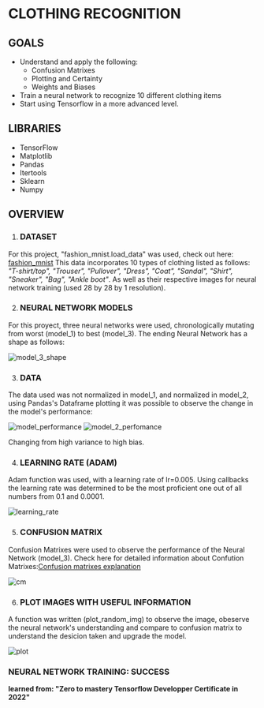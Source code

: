 # **CLOTHING RECOGNITION**

## **GOALS** 
- Understand and apply the following:
  - Confusion Matrixes
  - Plotting and Certainty 
  - Weights and Biases
- Train a neural network to recognize 10 different clothing items
- Start using Tensorflow in a more advanced level.

## **LIBRARIES**
- TensorFlow
- Matplotlib
- Pandas
- Itertools
- Sklearn
- Numpy

## **OVERVIEW**

1. ### **DATASET**
For this project, "fashion_mnist.load_data" was used, check out here: [fashion_mnist](https://www.tensorflow.org/datasets/catalog/fashion_mnist)
This data incorporates 10 types of clothing listed as follows: *"T-shirt/top", "Trouser", "Pullover", "Dress", "Coat", "Sandal", "Shirt", "Sneaker", "Bag", "Ankle boot"*. As well as their respective images for neural network training (used 28 by 28 by 1 resolution).

2. ### **NEURAL NETWORK MODELS**
For this proyect, three neural networks were used, chronologically mutating from worst (model_1) to best (model_3).
The ending Neural Network has a shape as follows:

![model_3_shape](https://user-images.githubusercontent.com/66335475/144485473-bfe2a4bc-c444-4a90-aa1d-c0c32005a8f4.png)

3. ### **DATA**
The data used was not normalized in model_1, and normalized in model_2, using Pandas's Dataframe plotting it was possible to observe the change in the model's performance:

![model_performance](https://user-images.githubusercontent.com/66335475/144485911-c9fd434f-f62a-4fe9-b5e0-61aa00e71d58.png)
![model_2_perfomance](https://user-images.githubusercontent.com/66335475/144485989-2e19cac5-bb3c-472e-a846-9890b18f86ea.png)

Changing from high variance to high bias.

4. ### **LEARNING RATE (ADAM)**
Adam function was used, with a learning rate of lr=0.005. Using callbacks the learning rate was determined to be the most proficient one out of all numbers from 0.1 and 0.0001.

![learning_rate](https://user-images.githubusercontent.com/66335475/144486559-5da7a039-4680-4874-bbdb-e13822075c5e.png)

5. ### **CONFUSION MATRIX**
Confusion Matrixes were used to observe the performance of the Neural Network (model_3). Check here for detailed information about Confution Matrixes:[Confusion matrixes explanation](https://www.youtube.com/watch?v=wpp3VfzgNcI)

![cm](https://user-images.githubusercontent.com/66335475/144486966-30f0a127-d61d-46e9-88d0-5429bcc0fdd5.png)

6. ### **PLOT IMAGES WITH USEFUL INFORMATION**
A function was written (plot_random_img) to observe the image, obeserve the neural network's understanding and compare to confusion matrix to understand the desicion taken and upgrade the model.

![plot](https://user-images.githubusercontent.com/66335475/144487367-608a9f88-0dad-4c2b-b33c-43f025930d53.png)

### NEURAL NETWORK TRAINING: SUCCESS

**learned from: "Zero to mastery Tensorflow Developper Certificate in 2022"**
